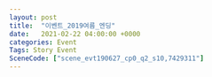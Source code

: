 ```yaml
---
layout: post
title:  "이벤트_2019여름_엔딩"
date:   2021-02-22 04:00:00 +0000
categories: Event
Tags: Story Event
SceneCode: ["scene_evt190627_cp0_q2_s10,7429311"]
---
```

